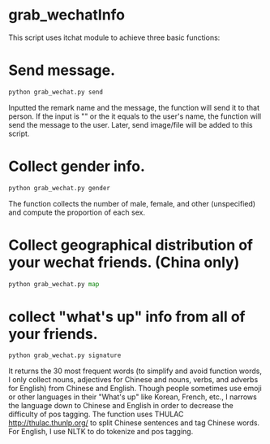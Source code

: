 # grab_wechatInfo
This script uses itchat module to achieve three basic functions: 

# Send message. 
```python
python grab_wechat.py send
```
Inputted the remark name and the message, the function will send it to that person. If the input is "" or the it equals to the user's name, the function will send the message to the user. Later, send image/file will be added to this script.

# Collect gender info. 
```python
python grab_wechat.py gender
```
The function collects the number of male, female, and other (unspecified) and compute the proportion of each sex.

# Collect geographical distribution of your wechat friends. (China only)
```python
python grab_wechat.py map
```

# collect "what's up" info from all of your friends. 
```python
python grab_wechat.py signature
```
It returns the 30 most frequent words (to simplify and avoid function words, I only collect nouns, adjectives for Chinese and nouns, verbs, and adverbs for English) from Chinese and English. Though people sometimes use emoji or other languages in their "What's up" like Korean, French, etc., I narrows the language down to Chinese and English in order to decrease the difficulty of pos tagging. The function uses THULAC http://thulac.thunlp.org/ to split Chinese sentences and tag Chinese words. For English, I use NLTK to do tokenize and pos tagging.

